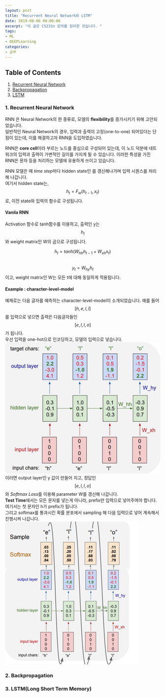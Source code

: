 ```yaml
---
layout: post
title: "Recurrent Neural Network와 LSTM"
date: 2019-08-06 00:00:00
excerpt: "이 글은 CS231n 강의를 정리한 것입니다. "  
tags:
- ML
- DEEPLearning
categories:
- 공부
---
```

## Table of Contents
1. [Recurrent Neural Network](#rnn)
2. [Backpropagation](#back)
3. [LSTM](#lstm)

### 1. Recurrent Neural Network<a name="rnn"></a>
RNN 은 Neural Network의 한 종류로, 모델의 **flexibility**를 증가시키기 위해 고안되었습니다.  
일반적인 Neural Network의 경우, 입력과 출력이 고정(one-to-one) 되어있다는 단점이 있는데, 이를 해결하고자 RNN을 도입하였습니다.  
  
RNN은 **core cell**이라 부르는 노드를 중심으로 구성되어 있는데, 이 노드 덕분에 네트워크의 입력과 출력이 가변적인 길이를 가지게 될 수 있습니다. 이러한 특성을 가진 RNN은 문자 등을 처리하는 모델에 유용하게 쓰이고 있습니다.  
  
RNN 모델은 매 *time step*마다 hidden state인 를 갱신해나가며 입력 시퀀스를 처리해 나갑니다.  
여기서 hidden state는,  
$$ h_{t} = F_{w}(h_{t-1},x_{t}) $$
로, 이전 state와 입력의 함수로 구성됩니다.  

#### Vanila RNN
Activation 함수로 tanh함수를 이용하고,  출력인 y는 $$ h_{t} $$와 weight matrix인 W의 곱으로 구성됩니다.  

$$ h_{t} = tanh(W_{hh}h_{t-1}+W_{xh}x_{t}) $$  
$$ y_{t} = W_{hy}h_{t} $$
이고, weight matrix인 W는 모든 t에 대해 동일하게 적용됩니다.

#### Example : character-level-model
예제로는 다음 글자를 예측하는 character-level-model이 소개되었습니다. 예를 들어 $$ [h,e,l,l] $$를 입력으로 넣으면 출력은 다음글자들인 $$ [e,l,l,o] $$가 됩니다.   
우선 입력을 one-hot으로 인코딩하고, 모델의 입력으로 넣습니다.  
![RNN](https://github.com/dghg/dghg.github.io/raw/master/_posts/img/9.PNG)  
이러면 output layer인 y 값이 만들어 지고, 정답인$$ [e,l,l,o] $$와 *Softmax Loss*를  이용해 parameter W를 갱신해 나갑니다.  
**Test Time**에서는 모든 문자를 넣는게 아니라, prefix만 입력으로 넣어주여야 합니다. 여기서는 첫 문자인 h가 prefix가 됩니다.  
그리고 softmax를 통과시킨 확률 분포에서 sampling 해 다음 입력으로 넣어 계속해서 진행시켜 나갑니다.
![RNN](https://github.com/dghg/dghg.github.io/raw/master/_posts/img/10.PNG)  

### 2. Backpropagation<a name="back"></a>

### 3. LSTM(Long Short Term Memory)<a name="lstm"></a>
